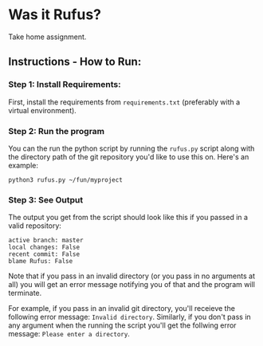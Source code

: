 # Was it Rufus?
Take home assignment.

## Instructions - How to Run:
### Step 1: Install Requirements:
First, install the requirements from ```requirements.txt``` (preferably with a virtual environment).

### Step 2: Run the program
You can the run the python script by running the ```rufus.py``` script along with the directory path of the git repository you'd like to use this on. Here's an example:	

```
python3 rufus.py ~/fun/myproject
```

### Step 3: See Output
The output you get from the script should look like this if you passed in a valid repository:

```
active branch: master
local changes: False
recent commit: False
blame Rufus: False
```

Note that if you pass in an invalid directory (or you pass in no arguments at all) you will get an error message notifying you of that and the program will terminate.

For example, if you pass in an invalid git directory, you'll receieve the following error message: ```Invalid directory```. Similarly, if you don't pass in any argument when the running the script you'll get the follwing error message: ```Please enter a directory```.


